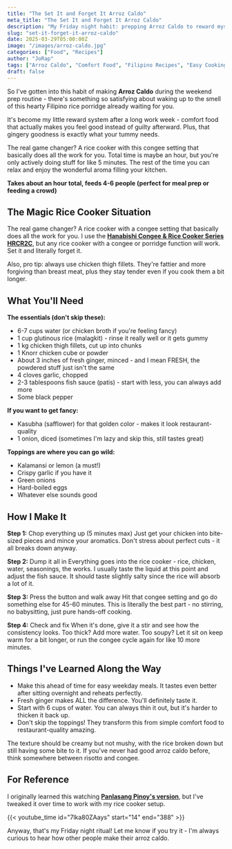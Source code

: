 ```yaml
---
title: "The Set It and Forget It Arroz Caldo"
meta_title: "The Set It and Forget It Arroz Caldo"
description: "My Friday night habit: prepping Arroz Caldo to reward myself with a cozy Saturday breakfast."
slug: "set-it-forget-it-arroz-caldo"
date: 2025-03-29T05:00:00Z
image: "/images/arroz-caldo.jpg"
categories: ["Food", "Recipes"]
author: "JoRap"
tags: ["Arroz Caldo", "Comfort Food", "Filipino Recipes", "Easy Cooking", "Rice Cooker Recipes", "Chicken Recipes", "Congee", "Home Cooking"]
draft: false
---
```


So I've gotten into this habit of making **Arroz Caldo** during the weekend prep routine - there's something so satisfying about waking up to the smell of this hearty Filipino rice porridge already waiting for you.

It's become my little reward system after a long work week - comfort food that actually makes you feel good instead of guilty afterward. Plus, that gingery goodness is exactly what your tummy needs.

The real game changer? A rice cooker with this congee setting that basically does all the work for you. Total time is maybe an hour, but you're only actively doing stuff for like 5 minutes. The rest of the time you can relax and enjoy the wonderful aroma filling your kitchen.

**Takes about an hour total, feeds 4-6 people (perfect for meal prep or feeding a crowd)**

## The Magic Rice Cooker Situation

The real game changer? A rice cooker with a congee setting that basically does all the work for you. I use the **[Hanabishi Congee & Rice Cooker Series HRCR2C](https://myhanabishi.com/collections/rice-cookers-3/products/rice-cooker-hrc-r2c?variant=45693133881625)**, but any rice cooker with a congee or porridge function will work. Set it and literally forget it.

Also, pro tip: always use chicken thigh fillets. They're fattier and more forgiving than breast meat, plus they stay tender even if you cook them a bit longer.

## What You'll Need

**The essentials (don't skip these):**
- 6-7 cups water (or chicken broth if you're feeling fancy)
- 1 cup glutinous rice (malagkit) - rinse it really well or it gets gummy
- 1 kg chicken thigh fillets, cut up into chunks
- 1 Knorr chicken cube or powder
- About 3 inches of fresh ginger, minced - and I mean FRESH, the powdered stuff just isn't the same
- 4 cloves garlic, chopped
- 2-3 tablespoons fish sauce (patis) - start with less, you can always add more
- Some black pepper

**If you want to get fancy:**
- Kasubha (safflower) for that golden color - makes it look restaurant-quality
- 1 onion, diced (sometimes I'm lazy and skip this, still tastes great)

**Toppings are where you can go wild:**
- Kalamansi or lemon (a must!)
- Crispy garlic if you have it
- Green onions
- Hard-boiled eggs
- Whatever else sounds good

## How I Make It

**Step 1:** Chop everything up (5 minutes max)
Just get your chicken into bite-sized pieces and mince your aromatics. Don't stress about perfect cuts - it all breaks down anyway.

**Step 2:** Dump it all in
Everything goes into the rice cooker - rice, chicken, water, seasonings, the works. I usually taste the liquid at this point and adjust the fish sauce. It should taste slightly salty since the rice will absorb a lot of it.

**Step 3:** Press the button and walk away
Hit that congee setting and go do something else for 45-60 minutes. This is literally the best part - no stirring, no babysitting, just pure hands-off cooking.

**Step 4:** Check and fix
When it's done, give it a stir and see how the consistency looks. Too thick? Add more water. Too soupy? Let it sit on keep warm for a bit longer, or run the congee cycle again for like 10 more minutes.

## Things I've Learned Along the Way

- Make this ahead of time for easy weekday meals. It tastes even better after sitting overnight and reheats perfectly.
- Fresh ginger makes ALL the difference. You'll definitely taste it.
- Start with 6 cups of water. You can always thin it out, but it's harder to thicken it back up.
- Don't skip the toppings! They transform this from simple comfort food to restaurant-quality amazing.

The texture should be creamy but not mushy, with the rice broken down but still having some bite to it. If you've never had good arroz caldo before, think somewhere between risotto and congee.

## For Reference

I originally learned this watching **[Panlasang Pinoy's version](https://panlasangpinoy.com/chicken-arroz-caldo-recipe-glutinous-rice-porridge/)**, but I've tweaked it over time to work with my rice cooker setup.

{{< youtube_time id="7lka80ZAays" start="14" end="388" >}}

Anyway, that's my Friday night ritual! Let me know if you try it - I'm always curious to hear how other people make their arroz caldo.